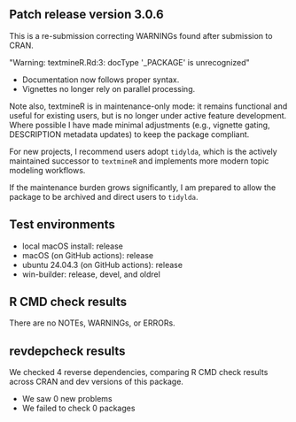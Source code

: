 ## Patch release version 3.0.6
This is a re-submission correcting WARNINGs found after submission to CRAN.

"Warning: textmineR.Rd:3: docType '_PACKAGE' is unrecognized"

* Documentation now follows proper syntax.
* Vignettes no longer rely on parallel processing.

Note also, textmineR is in maintenance-only mode: it remains functional and useful for
existing users, but is no longer under active feature development. Where possible
I have made minimal adjustments (e.g., vignette gating, DESCRIPTION metadata 
updates) to keep the package compliant.

For new projects, I recommend users adopt `tidylda`, which is the actively 
maintained successor to `textmineR` and implements more modern topic modeling workflows.

If the maintenance burden grows significantly, I am prepared to allow the package
to be archived and direct users to `tidylda`.

## Test environments
* local macOS install: release
* macOS (on GitHub actions): release
* ubuntu 24.04.3 (on GitHub actions): release
* win-builder: release, devel, and oldrel

## R CMD check results
There are no NOTEs, WARNINGs, or ERRORs.

## revdepcheck results

We checked 4 reverse dependencies, comparing R CMD check results across CRAN and dev versions of this package.

 * We saw 0 new problems
 * We failed to check 0 packages


